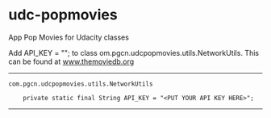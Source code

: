 # udc-popmovies
App Pop Movies for Udacity classes


Add API_KEY = "<PUT YOUR API KEY HERE>"; to class om.pgcn.udcpopmovies.utils.NetworkUtils. This can be found at www.themoviedb.org

---------------------------------------------------------------------------
	com.pgcn.udcpopmovies.utils.NetworkUtils								 
																			 
		private static final String API_KEY = "<PUT YOUR API KEY HERE>";	 
																			 
---------------------------------------------------------------------------